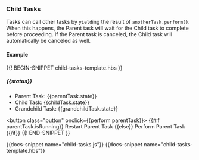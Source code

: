 <h3>Child Tasks</h3>

<p>
  Tasks can call other tasks by <code>yield</code>ing the
  result of <code>anotherTask.perform()</code>. When this happens,
  the Parent task will wait for the Child task to complete before
  proceeding. If the Parent task is canceled, the Child task will
  automatically be canceled as well.
</p>

<h4>Example</h4>

{{! BEGIN-SNIPPET child-tasks-template.hbs }}
<h5>{{status}}</h5>

<ul>
  <li>Parent Task:     {{parentTask.state}}</li>
  <li>Child Task:      {{childTask.state}}</li>
  <li>Grandchild Task: {{grandchildTask.state}}</li>
</ul>

<button class="button" onclick={{perform parentTask}}>
  {{#if parentTask.isRunning}}
    Restart Parent Task
  {{else}}
    Perform Parent Task
  {{/if}}
</button>
{{! END-SNIPPET }}

{{docs-snippet name="child-tasks.js"}}
{{docs-snippet name="child-tasks-template.hbs"}}

